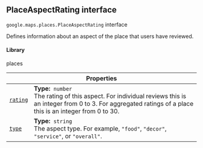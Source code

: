 
<devsite-heading text=" PlaceAspectRating interface" for="PlaceAspectRating" level="h2" link="" toc="" back-to-top=""><h2 id="PlaceAspectRating" is-upgraded="">PlaceAspectRating interface</h2></devsite-heading>
<p>
<code translate="no" dir="ltr"><span itemprop="path">google.maps.places</span>.<span itemprop="name">PlaceAspectRating</span></code>
interface
</p>
<p>Defines information about an aspect of the place that users have reviewed.</p>
<devsite-heading text="Library" for="library_11" level="h4" link=""><h4 is-upgraded="" id="library_11">Library</h4></devsite-heading>
<p>places</p>
<div class="devsite-table-wrapper"><table class="properties responsive" summary="interface PlaceAspectRating - Properties">
<thead>
<tr><th colspan="2">Properties</th>
</tr></thead>
<tbody>
<tr id="PlaceAspectRating.rating">
<td itemprop="property"><code translate="no" dir="ltr"><a class="secret-link" href="#PlaceAspectRating.rating"><span>rating</span></a></code></td>
<td><div><strong>Type:</strong>&nbsp; <code translate="no" dir="ltr">number</code></div>
<div class="desc">The rating of this aspect. For individual reviews this is an integer from 0 to 3. For aggregated ratings of a place this is an integer from 0 to 30.</div></td>
</tr>
<tr id="PlaceAspectRating.type">
<td itemprop="property"><code translate="no" dir="ltr"><a class="secret-link" href="#PlaceAspectRating.type"><span>type</span></a></code></td>
<td><div><strong>Type:</strong>&nbsp; <code translate="no" dir="ltr">string</code></div>
<div class="desc">The aspect type. For example, <code translate="no" dir="ltr">"food"</code>, <code translate="no" dir="ltr">"decor"</code>, <code translate="no" dir="ltr">"service"</code>, or <code translate="no" dir="ltr">"overall"</code>.</div></td>
</tr>
</tbody>
</table></div>
